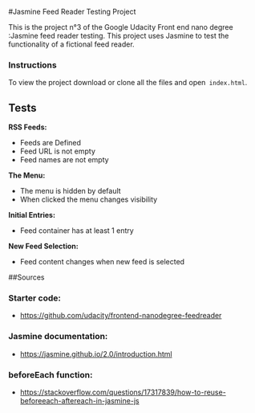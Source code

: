 #Jasmine Feed Reader Testing Project

This is the project n°3 of the Google Udacity Front end nano degree :Jasmine feed reader testing.
This project uses Jasmine to test the functionality of a fictional feed reader.

### Instructions

To view the project download or clone all the files and open` index.html`.

## Tests

**RSS Feeds:**
* Feeds are Defined
* Feed URL is not empty
* Feed names are not empty

**The Menu:**
* The menu is hidden by default
* When clicked the menu changes visibility

**Initial Entries:**
* Feed container has at least 1 entry

**New Feed Selection:**
* Feed content changes when new feed is selected

##Sources

### Starter code:

-   https://github.com/udacity/frontend-nanodegree-feedreader

### Jasmine documentation:

-   https://jasmine.github.io/2.0/introduction.html

### beforeEach function:

-   https://stackoverflow.com/questions/17317839/how-to-reuse-beforeeach-aftereach-in-jasmine-js
